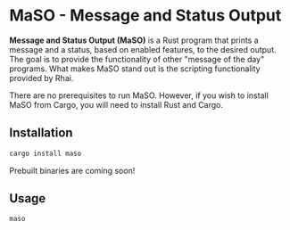 # MaSO - Message and Status Output

**Message and Status Output (MaSO)** is a Rust program that prints a message
and a status, based on enabled features, to the desired output. The goal is to
provide the functionality of other "message of the day" programs. What makes
MaSO stand out is the scripting functionality provided by Rhai.

There are no prerequisites to run MaSO. However, if you wish to install MaSO
from Cargo, you will need to install Rust and Cargo.

## Installation

```bash
cargo install maso
```

Prebuilt binaries are coming soon!

## Usage

```bash
maso
```
